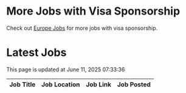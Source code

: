 # More Jobs with Visa Sponsorship

Check out [Europe Jobs](https://github.com/sureshparimi/europejobs#latest-jobs) for more jobs with visa sponsorship.

# Latest Jobs

This page is updated at June 11, 2025 07:33:36

| Job Title | Job Location | Job Link | Job Posted |
| --- | --- | --- | --- |
